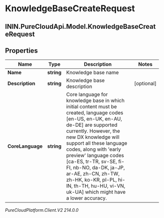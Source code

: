 # KnowledgeBaseCreateRequest

## ININ.PureCloudApi.Model.KnowledgeBaseCreateRequest

## Properties

|Name | Type | Description | Notes|
|------------ | ------------- | ------------- | -------------|
| **Name** | **string** | Knowledge base name | |
| **Description** | **string** | Knowledge base description | [optional] |
| **CoreLanguage** | **string** | Core language for knowledge base in which initial content must be created, language codes [en-US, en-UK, en-AU, de-DE] are supported currently. However, the new DX knowledge will support all these language codes, along with &#39;early preview&#39; language codes [ca-ES, tr-TR, sv-SE, fi-FI, nb-NO, da-DK, ja-JP, ar-AE, zh-CN, zh-TW, zh-HK, ko-KR, pl-PL, hi-IN, th-TH, hu-HU, vi-VN, uk-UA] which might have a lower accuracy. | |



_PureCloudPlatform.Client.V2 214.0.0_
